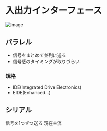 # 入出力インターフェース

![image](https://jouhougijutu.up.seesaa.net/image/E4BC9DE98081E696B9E5BC8F.jpg)

## パラレル

+ 信号をまとめて並列に送る
+ 信号感のタイミングが取りづらい

### 規格

+ IDE(Integrated Drive Electronics)
+ EIDE(Enhanced...)

## シリアル

信号を1つずつ送る
現在主流
